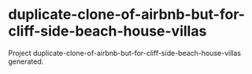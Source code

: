 # duplicate-clone-of-airbnb-but-for-cliff-side-beach-house-villas
Project duplicate-clone-of-airbnb-but-for-cliff-side-beach-house-villas generated.
